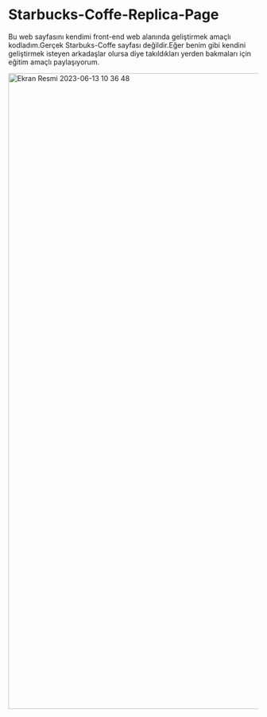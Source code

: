 # Starbucks-Coffe-Replica-Page
Bu web sayfasını kendimi front-end web alanında geliştirmek amaçlı kodladım.Gerçek Starbuks-Coffe sayfası değildir.Eğer benim gibi kendini geliştirmek isteyen arkadaşlar olursa diye takıldıkları yerden bakmaları için eğitim amaçlı paylaşıyorum.

<img width="1280" alt="Ekran Resmi 2023-06-13 10 36 48" src="https://github.com/cetinsamet0/Starbucks-Coffe-Replica-Page/assets/69821351/e2da43fe-bcae-49b9-8b04-b8fd88fcd79c">
